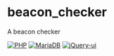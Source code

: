 # beacon_checker
A beacon checker

[![PHP](https://img.shields.io/badge/PHP-5.6-blue.svg)](http://windows.php.net/download#php-5.6)
[![MariaDB](https://img.shields.io/badge/MariaDB-10.2-green.svg)](https://mariadb.org/download/)
[![jQuery-ui](https://img.shields.io/badge/jQuery_ui-1.12.1-red.svg)](https://jqueryui.com/)

